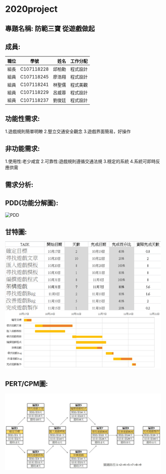 # 2020project
## 專題名稱: 防範三寶 從遊戲做起


## 成員:

| 職位| 學號 | 姓名 | 工作分配 |
|:-------| :--------: |-------: |--------: |
| 組長 | C107118228 | 邱柏勳 | 程式設計 |
| 組員 | C107118245 | 廖浩翔 | 程式設計 |
| 組員 | C107118241 | 林聖儒 | 程式美觀 |
| 組員 | C107118229 | 呂威蓉 | 程式設計 |
| 組員 | C107118237 | 劉俊廷 | 程式設計 |

## 功能性需求:
1.遊戲規則簡單明瞭
2.豎立交通安全觀念
3.遊戲界面簡易，好操作
## 非功能需求:
1.使用性:老少咸宜
2.可靠性:遊戲規則遵循交通法規
3.穩定的系統
4.系統可即時反應供需

## 需求分析:


## PDD(功能分解圖):
![PDD](PDD.jpg "PDD")
## 甘特圖:
![workmap](workmap.jpg "workmap")
![Gantttable](Gantttable.jpg "Gantttable")
## PERT/CPM圖:
![PERT/CPM](PERTCPM.jpg "PERTCPM")









